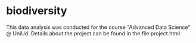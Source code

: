 # biodiversity

This data analysis was conducted for the course "Advanced Data Science" @ UniUd. 
Details about the project can be found in the file project.html
